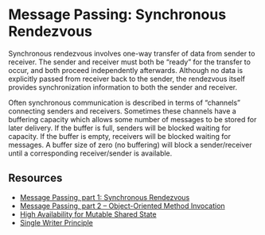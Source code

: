 # Message Passing: Synchronous Rendezvous

Synchronous rendezvous involves one-way transfer of data from sender to receiver. The sender and receiver must both be “ready” for the transfer to occur, and both proceed independently afterwards. Although no data is explicitly passed from receiver back to the sender, the rendezvous itself provides synchronization information to both the sender and receiver.

Often synchronous communication is described in terms of “channels” connecting senders and receivers. Sometimes these channels have a buffering capacity which allows some number of messages to be stored for later delivery. If the buffer is full, senders will be blocked waiting for capacity. If the buffer is empty, receivers will be blocked waiting for messages. A buffer size of zero (no buffering) will block a sender/receiver until a corresponding receiver/sender is available.

## Resources
* [Message Passing, part 1: Synchronous Rendezvous](http://www.dalnefre.com/wp/2010/07/message-passing-part-1-synchronous-rendezvous/comment-page-1/)
* [Message Passing, part 2 – Object-Oriented Method Invocation](http://www.dalnefre.com/wp/2010/07/message-passing-part-2-object-oriented-method-invocation/)
* [High Availability for Mutable Shared State](http://www.dalnefre.com/wp/2011/11/high-availability-for-mutable-shared-state/#queue)
* [Single Writer Principle](https://mechanical-sympathy.blogspot.com/2011/09/single-writer-principle.html)